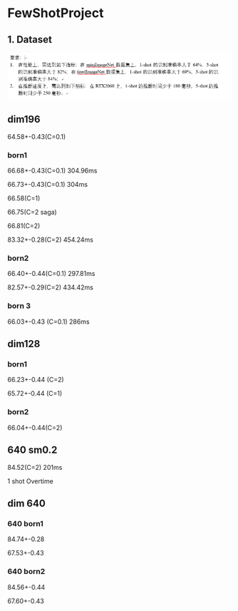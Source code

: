 # FewShotProject
## 1. Dataset

![imgs/performance.png](imgs/performance.png)

## dim196
64.58+-0.43(C=0.1)

### born1
66.68+-0.43(C=0.1) 304.96ms

66.73+-0.43(C=0.1) 304ms

66.58(C=1)

66.75(C=2 saga)

66.81(C=2)

83.32+-0.28(C=2) 454.24ms

### born2
66.40+-0.44(C=0.1) 297.81ms

82.57+-0.29(C=2) 434.42ms

### born 3
66.03+-0.43 (C=0.1) 286ms

## dim128
### born1
66.23+-0.44 (C=2)

65.72+-0.44 (C=1)
### born2
66.04+-0.44(C=2)

## 640 sm0.2

84.52(C=2) 201ms

1 shot Overtime

## dim 640
### 640 born1
84.74+-0.28

67.53+-0.43
### 640 born2

84.56+-0.44

67.60+-0.43